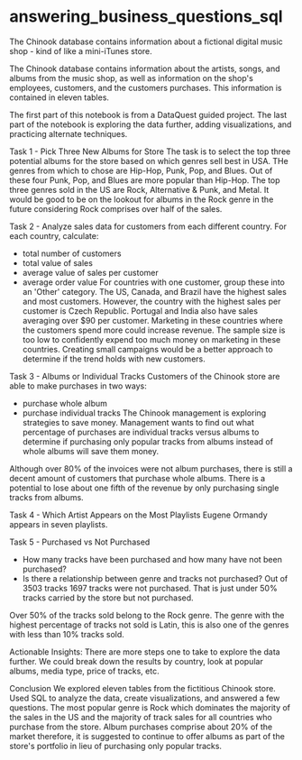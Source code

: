 # answering_business_questions_sql

The Chinook database contains information about a fictional digital music shop - kind of like a mini-iTunes store.

The Chinook database contains information about the artists, songs, and albums from the music shop, as well as information on the shop's employees, customers, and the customers purchases. This information is contained in eleven tables. 

The first part of this notebook is from a DataQuest guided project.  The last part of the notebook is exploring the data further, adding visualizations, and practicing alternate techniques.

Task 1 - Pick Three New Albums for Store
The task is to select the top three potential albums for the store based on which genres sell best in USA. THe genres from which to chose are Hip-Hop, Punk, Pop, and Blues.  Out of these four Punk, Pop, and Blues are more popular than Hip-Hop.  The top three genres sold in the US are Rock, Alternative & Punk, and Metal. It would be good to be on the lookout for albums in the Rock genre in the future considering Rock comprises over half of the sales. 


Task 2 - Analyze sales data for customers from each different country. 
For each country, calculate:
* total number of customers
* total value of sales
* average value of sales per customer
* average order value
For countries with one customer, group these into an 'Other' category.
The US, Canada, and Brazil have the highest sales and most customers. However, the country with the highest sales per customer is Czech Republic. Portugal and India also have sales averaging over $90 per customer. Marketing in these countries where the customers spend more could increase revenue. The sample size is too low to confidently expend too much money on marketing in these countries. Creating small campaigns would be a better approach to determine if the trend holds with new customers.

Task 3 - Albums or Individual Tracks
Customers of the Chinook store are able to make purchases in two ways:
* purchase whole album
* purchase individual tracks
The Chinook management is exploring strategies to save money. Management wants to find out what percentage of purchases are individual tracks versus albums to determine if purchasing only popular tracks from albums instead of whole albums will save them money.

Although over 80% of the invoices were not album purchases, there is still a decent amount of customers that purchase whole albums. There is a potential to lose about one fifth of the revenue by only purchasing single tracks from albums.

Task 4 - Which Artist Appears on the Most Playlists
Eugene Ormandy appears in seven playlists. 

Task 5 - Purchased vs Not Purchased
* How many tracks have been purchased and how many have not been purchased?
* Is there a relationship between genre and tracks not purchased?
Out of 3503 tracks 1697 tracks were not purchased. That is just under 50% tracks carried by the store but not purchased.

Over 50% of the tracks sold belong to the Rock genre. The genre with the highest percentage of tracks not sold is Latin, this is also one of the genres with less than 10% tracks sold. 

Actionable Insights:
There are more steps one to take to explore the data further. We could break down the results by country, look at popular albums, media type, price of tracks, etc. 

Conclusion
We explored eleven tables from the fictitious Chinook store. Used SQL to analyze the data, create visualizations, and answered a few questions. The most popular genre is Rock which dominates the majority of the sales in the US and the majority of track sales for all countries who purchase from the store. Album purchases comprise about 20% of the market therefore, it is suggested to continue to offer albums as part of the store's portfolio in lieu of purchasing only popular tracks.